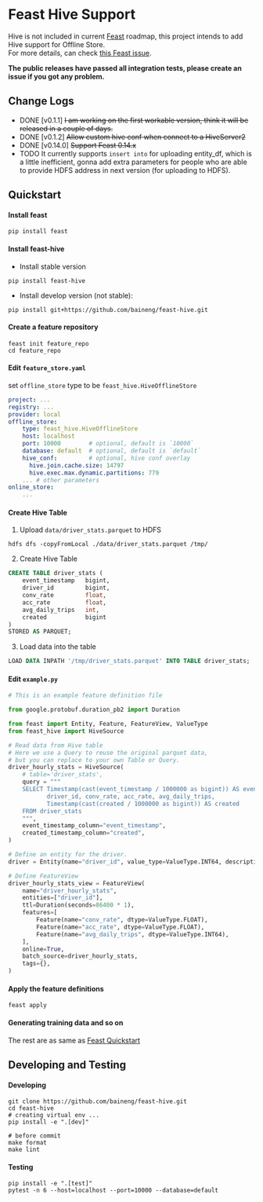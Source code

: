 # Feast Hive Support

Hive is not included in current [Feast](https://github.com/feast-dev/feast) roadmap, this project intends to add Hive support for Offline Store.  
For more details, can check [this Feast issue](https://github.com/feast-dev/feast/issues/1686).

**The public releases have passed all integration tests, please create an issue if you got any problem.**

## Change Logs
- DONE [v0.1.1] ~~I am working on the first workable version, think it will be released in a couple of days.~~
- DONE [v0.1.2] ~~Allow custom hive conf when connect to a HiveServer2~~
- DONE [v0.14.0] ~~Support Feast 0.14.x~~
- TODO It currently supports `insert into` for uploading entity_df, which is a little inefficient, gonna add extra parameters for people who are able to provide HDFS address in next version (for uploading to HDFS). 

## Quickstart

#### Install feast

```shell
pip install feast
```

#### Install feast-hive

- Install stable version

```shell
pip install feast-hive 
```

- Install develop version (not stable):

```shell
pip install git+https://github.com/baineng/feast-hive.git 
```

#### Create a feature repository

```shell
feast init feature_repo
cd feature_repo
```

#### Edit `feature_store.yaml`

set `offline_store` type to be `feast_hive.HiveOfflineStore`

```yaml
project: ...
registry: ...
provider: local
offline_store:
    type: feast_hive.HiveOfflineStore
    host: localhost
    port: 10000        # optional, default is `10000`
    database: default  # optional, default is `default`
    hive_conf:         # optional, hive conf overlay
      hive.join.cache.size: 14797
      hive.exec.max.dynamic.partitions: 779
    ... # other parameters
online_store:
    ...
```

#### Create Hive Table

1. Upload `data/driver_stats.parquet` to HDFS
```shell
hdfs dfs -copyFromLocal ./data/driver_stats.parquet /tmp/
```
2. Create Hive Table
```sql
CREATE TABLE driver_stats (
    event_timestamp   bigint,
    driver_id         bigint,
    conv_rate         float,
    acc_rate          float,
    avg_daily_trips   int,
    created           bigint
)
STORED AS PARQUET;
```
3. Load data into the table
```sql
LOAD DATA INPATH '/tmp/driver_stats.parquet' INTO TABLE driver_stats;
```

#### Edit `example.py`

```python
# This is an example feature definition file

from google.protobuf.duration_pb2 import Duration

from feast import Entity, Feature, FeatureView, ValueType
from feast_hive import HiveSource

# Read data from Hive table
# Here we use a Query to reuse the original parquet data, 
# but you can replace to your own Table or Query.
driver_hourly_stats = HiveSource(
    # table='driver_stats',
    query = """
    SELECT Timestamp(cast(event_timestamp / 1000000 as bigint)) AS event_timestamp, 
           driver_id, conv_rate, acc_rate, avg_daily_trips, 
           Timestamp(cast(created / 1000000 as bigint)) AS created 
    FROM driver_stats
    """,
    event_timestamp_column="event_timestamp",
    created_timestamp_column="created",
)

# Define an entity for the driver.
driver = Entity(name="driver_id", value_type=ValueType.INT64, description="driver id", )

# Define FeatureView
driver_hourly_stats_view = FeatureView(
    name="driver_hourly_stats",
    entities=["driver_id"],
    ttl=Duration(seconds=86400 * 1),
    features=[
        Feature(name="conv_rate", dtype=ValueType.FLOAT),
        Feature(name="acc_rate", dtype=ValueType.FLOAT),
        Feature(name="avg_daily_trips", dtype=ValueType.INT64),
    ],
    online=True,
    batch_source=driver_hourly_stats,
    tags={},
)
```

#### Apply the feature definitions

```shell
feast apply
```

#### Generating training data and so on

The rest are as same as [Feast Quickstart](https://docs.feast.dev/quickstart#generating-training-data)


## Developing and Testing

#### Developing

```shell
git clone https://github.com/baineng/feast-hive.git
cd feast-hive
# creating virtual env ...
pip install -e ".[dev]"

# before commit
make format
make lint
```

#### Testing

```shell
pip install -e ".[test]"
pytest -n 6 --host=localhost --port=10000 --database=default
```